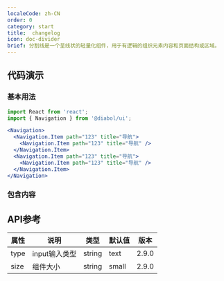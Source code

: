 ```yaml
---
localeCode: zh-CN
order: 0
category: start
title:  changelog 
icon: doc-divider 
brief: 分割线是一个呈线状的轻量化组件，用于有逻辑的组织元素内容和页面结构或区域。
---
```


## 代码演示

### 基本用法

```jsx live=true
import React from 'react';
import { Navigation } from '@diabol/ui';

<Navigation>
  <Navigation.Item path="123" title="导航">
    <Navigation.Item path="123" title="导航" />
  </Navigation.Item>
  <Navigation.Item path="123" title="导航">
    <Navigation.Item path="123" title="导航" />
  </Navigation.Item>
</Navigation>
```

### 包含内容


## API参考

| 属性       | 说明                                   | 类型             | 默认值   | 版本 |
|-----------|----------------------------------------|-----------------|---------|--------- |
| type      | input输入类型                           | string          | text    |2.9.0 |
| size      | 组件大小                                | string          | small   | 2.9.0 |
